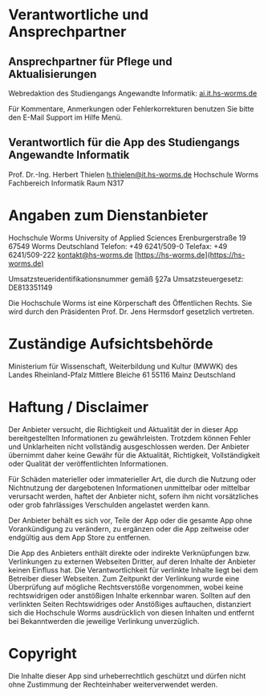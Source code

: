 # Verantwortliche und Ansprechpartner

## Ansprechpartner für Pflege und Aktualisierungen
Webredaktion des Studiengangs Angewandte Informatik:
[ai.it.hs-worms.de](https://ai.it.hs-worms.de)

Für Kommentare, Anmerkungen oder Fehlerkorrekturen benutzen Sie bitte den E-Mail Support im Hilfe Menü.

## Verantwortlich für die App des Studiengangs Angewandte Informatik
Prof. Dr.-Ing. Herbert Thielen
[h.thielen@it.hs-worms.de](mailto:h.thielen@it.hs-worms.de)
Hochschule Worms
Fachbereich Informatik
Raum N317

# Angaben zum Dienstanbieter
Hochschule Worms University of Applied Sciences
Erenburgerstraße 19
67549 Worms
Deutschland
Telefon: +49 6241/509-0
Telefax: +49 6241/509-222
[kontakt@hs-worms.de](mailto:kontakt@hs-worms.de)
[https://hs-worms.de](https://hs-worms.de)

Umsatzsteueridentifikationsnummer gemäß §27a Umsatzsteuergesetz: DE813351149

Die Hochschule Worms ist eine Körperschaft des Öffentlichen Rechts. Sie wird durch den Präsidenten Prof. Dr. Jens Hermsdorf gesetzlich vertreten.

# Zuständige Aufsichtsbehörde
Ministerium für Wissenschaft, Weiterbildung und Kultur (MWWK) des Landes Rheinland-Pfalz
Mittlere Bleiche 61
55116 Mainz
Deutschland

# Haftung / Disclaimer
Der Anbieter versucht, die Richtigkeit und Aktualität der in dieser App bereitgestellten Informationen zu gewährleisten. Trotzdem können Fehler und Unklarheiten nicht vollständig ausgeschlossen werden. Der Anbieter übernimmt daher keine Gewähr für die Aktualität, Richtigkeit, Vollständigkeit oder Qualität der veröffentlichten Informationen.

Für Schäden materieller oder immaterieller Art, die durch die Nutzung oder Nichtnutzung der dargebotenen Informationen unmittelbar oder mittelbar verursacht werden, haftet der Anbieter nicht, sofern ihm nicht vorsätzliches oder grob fahrlässiges Verschulden angelastet werden kann.

Der Anbieter behält es sich vor, Teile der App oder die gesamte App ohne Vorankündigung zu verändern, zu ergänzen oder die App zeitweise oder endgültig aus dem App Store zu entfernen.

Die App des Anbieters enthält direkte oder indirekte Verknüpfungen bzw. Verlinkungen zu externen Webseiten Dritter, auf deren Inhalte der Anbieter keinen Einfluss hat. Die Verantwortlichkeit für verlinkte Inhalte liegt bei dem Betreiber dieser Webseiten. Zum Zeitpunkt der Verlinkung wurde eine Überprüfung auf mögliche Rechtsverstöße vorgenommen, wobei keine rechtswidrigen oder anstößigen Inhalte erkennbar waren. Sollten auf den verlinkten Seiten Rechtswidriges oder Anstößiges auftauchen, distanziert sich die Hochschule Worms ausdrücklich von diesen Inhalten und entfernt bei Bekanntwerden die jeweilige Verlinkung unverzüglich.

# Copyright
Die Inhalte dieser App sind urheberrechtlich geschützt und dürfen nicht ohne Zustimmung der Rechteinhaber weiterverwendet werden.
